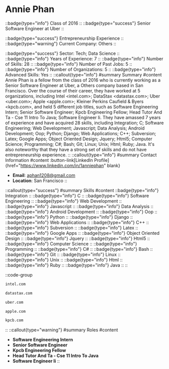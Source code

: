 # Annie Phan
::badge{type="info"}
Class of 2016
::
::badge{type="success"}
Senior Software Engineer at Uber
::

::badge{type="success"}
Entrepreneurship Experience
::
::badge{type="warning"}
Current Company: Others
::

::badge{type="success"}
Sector: Tech; Data Science
::
::badge{type="info"}
Years of Experience: 7
::
::badge{type="info"}
Number of Skills: 28
::
::badge{type="info"}
Number of Past Jobs: 5
::
::badge{type="info"}
Number of Organizations: 5
::
::badge{type="info"}
Advanced Skills: Yes
::
::callout{type="info"}
#summary
Summary
#content
Annie Phan is a fellow from the class of 2016 who is currently working as a Senior Software Engineer at Uber, a Others company based in San Francisco. Over the course of their career, they have worked at 5 organizations, including Intel <intel.com>; DataStax <datastax.com>; Uber <uber.com>; Apple <apple.com>; Kleiner Perkins Caufield & Byers <kpcb.com>, and held 5 different job titles, such as Software Engineering Intern; Senior Software Engineer; Kpcb Engineering Fellow; Head Tutor And Ta - Cse 11 Intro To Java; Software Engineer Ii. They have amassed 7 years of experience and have acquired 28 skills, including Integration; C; Software Engineering; Web Development; Javascript; Data Analysis; Android Development; Oop; Python; Django; Web Applications; C++; Subversion; Latex; Google Apps; Object Oriented Design; Jquery; Html5; Computer Science; Programming; C#; Bash; Git; Linux; Unix; Html; Ruby; Java. It's also noteworthy that they have a strong set of skills and do not have entrepreneurship experience.
::
::callout{type="info"}
#summary
Contact Information
#content
:button-link[LinkedIn Profile]{href="https://www.linkedin.com/in/1anniephan" blank}
- **Email**: aphan1208@gmail.com
- **Location**: San Francisco
::

::callout{type="success"}
#summary
Skills
#content
::badge{type="info"}
Integration
::
::badge{type="info"}
C
::
::badge{type="info"}
Software Engineering
::
::badge{type="info"}
Web Development
::
::badge{type="info"}
Javascript
::
::badge{type="info"}
Data Analysis
::
::badge{type="info"}
Android Development
::
::badge{type="info"}
Oop
::
::badge{type="info"}
Python
::
::badge{type="info"}
Django
::
::badge{type="info"}
Web Applications
::
::badge{type="info"}
C++
::
::badge{type="info"}
Subversion
::
::badge{type="info"}
Latex
::
::badge{type="info"}
Google Apps
::
::badge{type="info"}
Object Oriented Design
::
::badge{type="info"}
Jquery
::
::badge{type="info"}
Html5
::
::badge{type="info"}
Computer Science
::
::badge{type="info"}
Programming
::
::badge{type="info"}
C#
::
::badge{type="info"}
Bash
::
::badge{type="info"}
Git
::
::badge{type="info"}
Linux
::
::badge{type="info"}
Unix
::
::badge{type="info"}
Html
::
::badge{type="info"}
Ruby
::
::badge{type="info"}
Java
::
::

::code-group
```bash [Intel]
intel.com
```
```bash [DataStax]
datastax.com
```
```bash [Uber]
uber.com
```
```bash [Apple]
apple.com
```
```bash [Kleiner Perkins Caufield & Byers]
kpcb.com
```
::
::callout{type="warning"}
#summary
Roles
#content
- **Software Engineering Intern**
- **Senior Software Engineer**
- **Kpcb Engineering Fellow**
- **Head Tutor And Ta - Cse 11 Intro To Java**
- **Software Engineer Ii**
::

